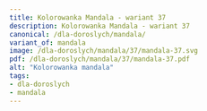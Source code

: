 ```yaml
---
title: Kolorowanka Mandala - wariant 37
description: Kolorowanka Mandala - wariant 37
canonical: /dla-doroslych/mandala/
variant_of: mandala
image: /dla-doroslych/mandala/37/mandala-37.svg
pdf: /dla-doroslych/mandala/37/mandala-37.pdf
alt: "Kolorowanka mandala"
tags:
- dla-doroslych
- mandala
---
```

